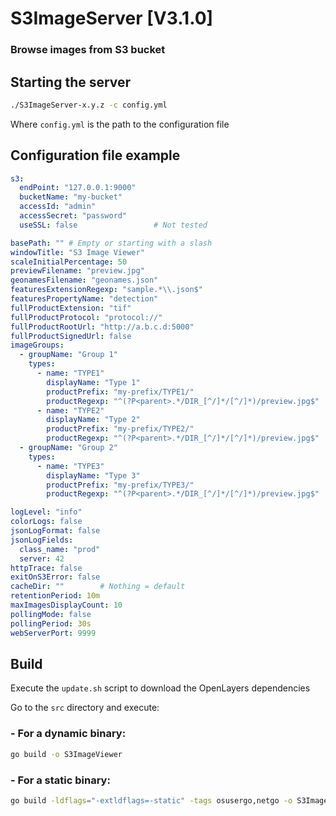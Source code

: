 # S3ImageServer [V3.1.0]

### Browse images from S3 bucket

## Starting the server

```bash
./S3ImageServer-x.y.z -c config.yml
```

Where `config.yml` is the path to the configuration file

## Configuration file example

```yaml
s3:
  endPoint: "127.0.0.1:9000"
  bucketName: "my-bucket"
  accessId: "admin"
  accessSecret: "password"
  useSSL: false                 # Not tested

basePath: "" # Empty or starting with a slash
windowTitle: "S3 Image Viewer"
scaleInitialPercentage: 50
previewFilename: "preview.jpg"
geonamesFilename: "geonames.json"
featuresExtensionRegexp: "sample.*\\.json$"
featuresPropertyName: "detection"
fullProductExtension: "tif"
fullProductProtocol: "protocol://"
fullProductRootUrl: "http://a.b.c.d:5000"
fullProductSignedUrl: false
imageGroups:
  - groupName: "Group 1"
    types:
      - name: "TYPE1"
        displayName: "Type 1"
        productPrefix: "my-prefix/TYPE1/"
        productRegexp: "^(?P<parent>.*/DIR_[^/]*/[^/]*)/preview.jpg$"
      - name: "TYPE2"
        displayName: "Type 2"
        productPrefix: "my-prefix/TYPE2/"
        productRegexp: "^(?P<parent>.*/DIR_[^/]*/[^/]*)/preview.jpg$"
  - groupName: "Group 2"
    types:
      - name: "TYPE3"
        displayName: "Type 3"
        productPrefix: "my-prefix/TYPE3/"
        productRegexp: "^(?P<parent>.*/DIR_[^/]*/[^/]*)/preview.jpg$"

logLevel: "info"
colorLogs: false
jsonLogFormat: false
jsonLogFields:
  class_name: "prod"
  server: 42
httpTrace: false
exitOnS3Error: false
cacheDir: ""        # Nothing = default
retentionPeriod: 10m
maxImagesDisplayCount: 10
pollingMode: false
pollingPeriod: 30s
webServerPort: 9999
```

## Build

Execute the `update.sh` script to download the OpenLayers dependencies

Go to the `src` directory and execute:

### - For a dynamic binary:

```bash
go build -o S3ImageViewer
```

### - For a static binary:

```bash
go build -ldflags="-extldflags=-static" -tags osusergo,netgo -o S3ImageViewer
```
